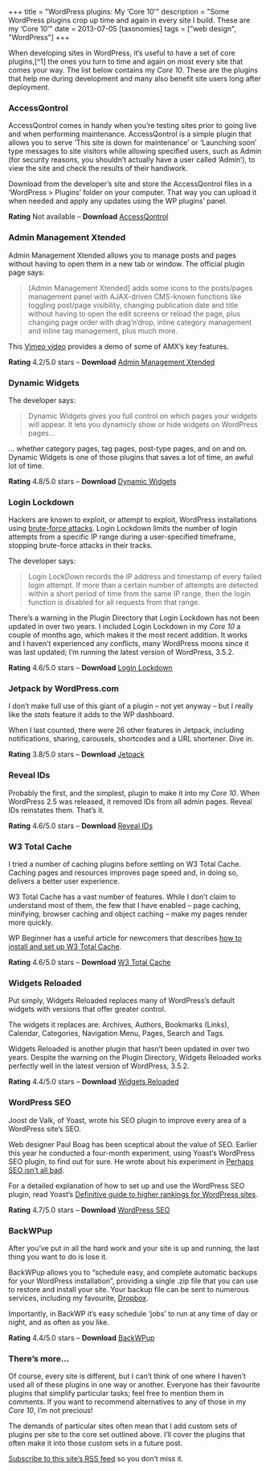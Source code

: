 +++
title = "WordPress plugins: My ‘Core 10’"
description = "Some WordPress plugins crop up time and again in every site I build. These are my ‘Core 10’"
date = 2013-07-05
[taxonomies]
tags = ["web design", "WordPress"]
+++

When developing sites in WordPress, it’s useful to have a set of core plugins,[^1] the ones you turn to time and again on most every site that comes your way. The list below contains my *Core 10*. These are the plugins that help me during development and many also benefit site users long after deployment.

### AccessQontrol

AccessQontrol comes in handy when you’re testing sites prior to going live and when performing maintenance. AccessQontrol is a simple plugin that allows you to serve ‘This site is down for maintenance’ or ‘Launching soon’ type messages to site visitors while allowing specified users, such as Admin (for security reasons, you shouldn’t actually have a user called ‘Admin’), to view the site and check the results of their handiwork.

Download from the developer’s site and store the AccessQontrol files in a ‘WordPress > Plugins’ folder on your computer. That way you can upload it when needed and apply any updates using the WP plugins’ panel. 

<p class="small">
<strong>Rating</strong> Not available – <strong>Download</strong> <a href="http://meandmymac.net/430/accessqontrol-12/">AccessQontrol</a></p>

### Admin Management Xtended

Admin Management Xtended allows you to manage posts and pages without having to open them in a new tab or window. The official plugin page says:

> [Admin Management Xtended] adds some icons to the posts/pages management panel with AJAX-driven CMS-known functions like toggling post/page visibility, changing publication date and title without having to open the edit screens or reload the page, plus changing page order with drag’n’drop, inline category management and inline tag management, plus much more.

This [Vimeo video](https://vimeo.com/9598749#at=0) provides a demo of some of AMX’s key features.

<p class="small">
<strong>Rating</strong> 4.2/5.0 stars – <strong>Download</strong> <a href="http://wordpress.org/plugins/admin-management-xtended/">Admin Management Xtended</a>
</p>

### Dynamic Widgets

The developer says: 

> Dynamic Widgets gives you full control on which pages your widgets will appear. It lets you dynamicly show or hide widgets on WordPress pages…

… whether category pages, tag pages, post-type pages, and on and on. Dynamic Widgets is one of those plugins that saves a lot of time, an awful lot of time.

<p class="small">
<strong>Rating</strong> 4.8/5.0 stars – <strong>Download</strong> <a href="http://wordpress.org/plugins/dynamic-widgets/">Dynamic Widgets</a>
</p>

### Login Lockdown

Hackers are known to exploit, or attempt to exploit, WordPress installations using [brute-force attacks](http://www.forbes.com/sites/anthonykosner/2013/04/13/wordpress-under-attack-how-to-avoid-the-coming-botnet/). Login Lockdown limits the number of login attempts from a specific IP range during a user-specified timeframe, stopping brute-force attacks in their tracks. 

The developer says:

> Login LockDown records the IP address and timestamp of every failed login attempt. If more than a certain number of attempts are detected within a short period of time from the same IP range, then the login function is disabled for all requests from that range.

There’s a warning in the Plugin Directory that Login Lockdown has not been updated in over two years. I included Login Lockdown in my *Core 10* a couple of months ago, which makes it the most recent addition. It works and I haven’t experienced any conflicts, many WordPress moons since it was last updated; I’m running the latest version of WordPress, 3.5.2.

<p class="small">
<strong>Rating</strong> 4.6/5.0 stars – <strong>Download</strong> <a href="http://wordpress.org/plugins/login-lockdown/">Login Lockdown</a>
</p>

### Jetpack by WordPress.com

I don’t make full use of this giant of a plugin – not yet anyway – but I really like the *stats* feature it adds to the WP dashboard.

When I last counted, there were 26 other features in Jetpack, including notifications, sharing, carousels, shortcodes and a URL shortener. Dive in.

<p class="small">
<strong>Rating</strong> 3.8/5.0 stars – <strong>Download</strong> <a href="http://jetpack.me">Jetpack</a>
</p>

### Reveal IDs

Probably the first, and the simplest, plugin to make it into my *Core 10*. When WordPress 2.5 was released, it removed IDs from all admin pages. Reveal IDs reinstates them. That’s it.

<p class="small">
<strong>Rating</strong> 4.6/5.0 stars – <strong>Download</strong> <a href="http://wordpress.org/plugins/reveal-ids-for-wp-admin-25/">Reveal IDs</a>
</p>

### W3 Total Cache

I tried a number of caching plugins before settling on W3 Total Cache. Caching pages and resources improves page speed and, in doing so, delivers a better user experience.

W3 Total Cache has a vast number of features. While I don’t claim to understand most of them, the few that I have enabled – page caching, minifying, browser caching and object caching – make my pages render more quickly. 

WP Beginner has a useful article for newcomers that describes [how to install and set up W3 Total Cache](http://www.wpbeginner.com/plugins/how-to-install-and-setup-w3-total-cache-for-beginners/).

<p class="small">
<strong>Rating</strong> 4.6/5.0 stars – <strong>Download</strong> <a href="http://wordpress.org/plugins/w3-total-cache/">W3 Total Cache</a>
</p>

### Widgets Reloaded

Put simply, Widgets Reloaded replaces many of WordPress’s default widgets with versions that offer greater control.

The widgets it replaces are: Archives, Authors, Bookmarks (Links), Calendar, Categories, Navigation Menu, Pages, Search and Tags.

Widgets Reloaded is another plugin that hasn’t been updated in over two years. Despite the warning on the Plugin Directory, Widgets Reloaded works perfectly well in the latest version of WordPress, 3.5.2.

<p class="small">
<strong>Rating</strong> 4.4/5.0 stars – <strong>Download</strong> <a href="http://wordpress.org/plugins/widgets-reloaded/">Widgets Reloaded</a>
</p>

### WordPress SEO

Joost de Valk, of Yoast, wrote his SEO plugin to improve every area of a WordPress site’s SEO. 

Web designer Paul Boag has been sceptical about the value of SEO. Earlier this year he conducted a four-month experiment, using Yoast’s WordPress SEO plugin, to find out for sure. He wrote about his experiment in [Perhaps SEO isn’t all bad](http://boagworld.com/marketing/perhaps-seo-isnt-all-bad/).

For a detailed explanation of how to set up and use the WordPress SEO plugin, read Yoast’s [Definitive guide to higher rankings for WordPress sites](http://yoast.com/articles/wordpress-seo/).

<p class="small">
<strong>Rating</strong> 4.7/5.0 stars – <strong>Download</strong> <a href="http://wordpress.org/plugins/wordpress-seo/">WordPress SEO</a>
</p>

### BackWPup

After you’ve put in all the hard work and your site is up and running, the last thing you want to do is lose it.

BackWPup allows you to “schedule easy, and complete automatic backups for your WordPress installation”, providing a single .zip file that you can use to restore and install your site. Your backup file can be sent to numerous services, including my favourite, [Dropbox](http://db.tt/jw9tyCz).

Importantly, in BackWP it’s easy schedule ‘jobs’ to run at any time of day or night, and as often as you like. 

<p class="small-sans">
<strong>Rating</strong> 4.4/5.0 stars – <strong>Download</strong> <a href="http://wordpress.org/plugins/backwpup/">BackWPup</a>
</p>

### There’s more…

Of course, every site is different, but I can’t think of one where I haven’t used all of these plugins in one way or another. Everyone has their favourite plugins that simplify particular tasks; feel free to mention them in comments. If you want to recommend alternatives to any of those in my *Core 10*, I’m not precious! 

The demands of particular sites often mean that I add custom sets of plugins per site to the core set outlined above. I’ll cover the plugins that often make it into those custom sets in a future post.

[Subscribe to this site’s RSS feed](https://macminded.co.uk/atom.xml) so you don’t miss it.
